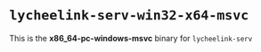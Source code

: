 # `lycheelink-serv-win32-x64-msvc`

This is the **x86_64-pc-windows-msvc** binary for `lycheelink-serv`

